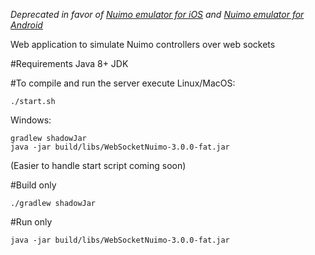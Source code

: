 *Deprecated in favor of [Nuimo emulator for iOS](https://github.com/getsenic/nuimo-emulator-ios) and [Nuimo emulator for Android](https://github.com/getsenic/nuimo-emulator-android)*

Web application to simulate Nuimo controllers over web sockets

#Requirements
Java 8+ JDK

#To compile and run the server execute
Linux/MacOS:
```
./start.sh
```
Windows:
```
gradlew shadowJar
java -jar build/libs/WebSocketNuimo-3.0.0-fat.jar
```
(Easier to handle start script coming soon)

#Build only
```
./gradlew shadowJar
```

#Run only
```
java -jar build/libs/WebSocketNuimo-3.0.0-fat.jar
```

